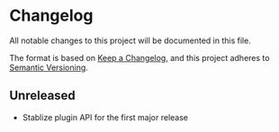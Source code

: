 # Changelog

All notable changes to this project will be documented in this file.

The format is based on [Keep a Changelog](https://keepachangelog.com/en/1.0.0/),
and this project adheres to [Semantic Versioning](https://semver.org/spec/v2.0.0.html).

## Unreleased

- Stablize plugin API for the first major release

<!--
## [0.1.0](https://github.com/metonym/plugin-posthtml/releases/tag/v0.1.0) - 2020-MM-DD

- Initial release
-->
